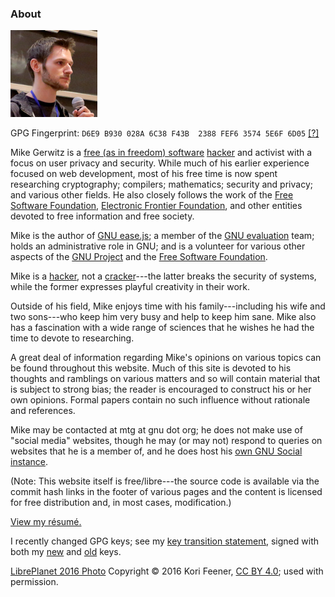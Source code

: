 ### About

<img src="/images/me-libreplanet-2016.png"
     alt="Photo of Mike"
     title="LibrePlanet 2016 Talk 'Restore Online Freedom!'"
     class="inline-img avatar" />

GPG Fingerprint: `D6E9 B930 028A 6C38 F43B  2388 FEF6 3574 5E6F 6D05` [\[?\]][gpg]

Mike Gerwitz is a [free (as in freedom) software][0] [hacker] and activist
with a focus on user privacy and security.
While much of his earlier experience focused on web development, most of his
free time is now spent researching cryptography; compilers; mathematics;
security and privacy; and various other fields.  He also closely follows the
work of the [Free Software Foundation][0],
[Electronic Frontier Foundation][3], and other entities devoted to free
information and free society.

Mike is the author of [GNU ease.js][easejs]; a member of the
[GNU evaluation][gnueval] team; holds an administrative role in GNU; and is
a volunteer for various other aspects of the [GNU Project] and the
[Free Software Foundation].

Mike is a [hacker], not a [cracker]---the latter breaks the security of
systems, while the former expresses playful creativity in their work.

Outside of his field, Mike enjoys time with his family---including his
wife and two sons---who keep him very busy and help to keep him sane.  Mike
also has a fascination with a wide range of sciences that he wishes he had
the time to devote to researching.

A great deal of information regarding Mike's opinions on various topics can be
found throughout this website. Much of this site is devoted to his thoughts and
ramblings on various matters and so will contain material that is subject to
strong bias; the reader is encouraged to construct his or her own opinions.
Formal papers contain no such influence without rationale and references.

Mike may be contacted at mtg at gnu dot org; he does not make use of "social
media" websites, though he may (or may not) respond to queries on websites
that he is a member of, and he does host his
[own GNU Social instance][social].

(Note: This website itself is free/libre---the source code is available via
the commit hash links in the footer of various pages and the content is
licensed for free distribution and, in most cases, modification.)

[View my résumé.][resume]

I recently changed GPG keys; see my [key transition statement][keytrans],
signed with both my [new][keytrans-new] and [old][keytrans-old] keys.

<span class="attribution">[LibrePlanet 2016 Photo][photo]
Copyright&nbsp;&copy;&nbsp;2016 Kori&nbsp;Feener, [CC BY 4.0][ccby]; used
with permission.</span>


[0]: http://www.gnu.org/philosophy/
[hacker]: https://stallman.org/articles/on-hacking.html
[cracker]: https://stallman.org/articles/on-hacking.html
[GNU Project]: https://gnu.org/
[Free Software Foundation]: https://fsf.org/
[3]: http://eff.org/
[easejs]: https://gnu.org/software/easejs
[resume]: about/resume
[gnueval]: https://www.gnu.org/help/evaluation.html
[photo]: https://media.libreplanet.org/u/libreplanet/m/session-03-c-ms-png-libreplanet-2016-sessions-ec00/
[ccby]: https://creativecommons.org/licenses/by/4.0/
[social]: https://social.mikegerwitz.com/

[gpg]: https://emailselfdefense.fsf.org/
[keytrans]: /about/key-transition.txt
[keytrans-old]: /about/key-transition.txt.old.asc
[keytrans-new]: /about/key-transition.txt.new.asc

